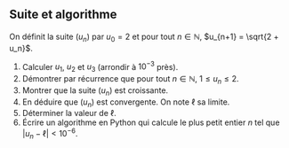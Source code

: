 ## Suite et algorithme

On définit la suite $(u_n)$ par $u_0 = 2$ et pour tout $n \in \mathbb{N}$, $u_{n+1} = \sqrt{2 + u_n}$.

1. Calculer $u_1$, $u_2$ et $u_3$ (arrondir à $10^{-3}$ près).
2. Démontrer par récurrence que pour tout $n \in \mathbb{N}$, $1 \leq u_n \leq 2$.
3. Montrer que la suite $(u_n)$ est croissante.
4. En déduire que $(u_n)$ est convergente. On note $\ell$ sa limite.
5. Déterminer la valeur de $\ell$.
6. Écrire un algorithme en Python qui calcule le plus petit entier $n$ tel que $|u_n - \ell| < 10^{-6}$.
